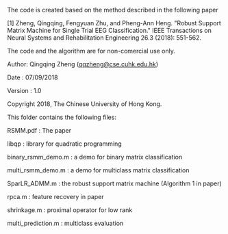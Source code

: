 The code is created based on the method described in the following paper

[1] Zheng, Qingqing, Fengyuan Zhu, and Pheng-Ann Heng. "Robust Support Matrix Machine for Single Trial EEG Classification." IEEE Transactions on Neural Systems and Rehabilitation Engineering 26.3 (2018): 551-562.

The code and the algorithm are for non-comercial use only.

Author: Qingqing Zheng (qqzheng@cse.cuhk.edu.hk)

Date : 07/09/2018

Version : 1.0

Copyright 2018, The Chinese University of Hong Kong.

This folder contains the following files:

RSMM.pdf                 : The paper

libqp                    : library for quadratic programming

binary_rsmm_demo.m       : a demo for binary matrix classification

multi_rsmm_demo.m        : a demo for multiclass matrix classification

SparLR_ADMM.m            : the robust support matrix machine (Algorithm 1 in paper)

rpca.m                   : feature recovery in paper

shrinkage.m              : proximal operator for low rank

multi_prediction.m       : multiclass evaluation 


